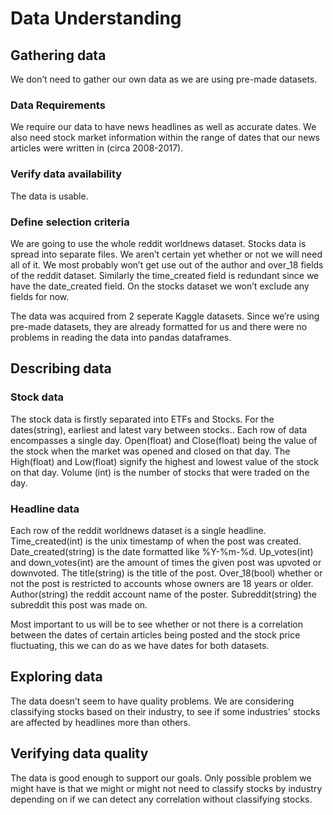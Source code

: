 # Data Understanding

## Gathering data

We don’t need to gather our own data as we are using pre-made datasets. 
### Data Requirements
We require our data to have news headlines as well as accurate dates. We also need stock market information within the range of dates that our news articles were written in (circa 2008-2017).
### Verify data availability
The data is usable. 
### Define selection criteria
We are going to use the whole reddit worldnews dataset. Stocks data is spread into separate files. We aren’t certain yet whether or not we will need all of it. We most probably won’t get use out of the author and over_18 fields of the reddit dataset. Similarly the time_created field is redundant since we have the date_created field.
On the stocks dataset we won’t exclude any fields for now.

The data was acquired from 2 seperate Kaggle datasets. Since we’re using pre-made datasets, they are already formatted for us and there were no problems in reading the data into pandas dataframes.
## Describing data
### Stock data
The stock data is firstly separated into ETFs and Stocks. For the dates(string), earliest and latest vary between stocks.. Each row of data encompasses a single day. Open(float) and Close(float) being the value of the stock when the market was opened and closed on that day. The High(float) and Low(float) signify the highest and lowest value of the stock on that day. Volume (int) is the number of stocks that were traded on the day.

### Headline data
Each row of the reddit worldnews dataset is a single headline. Time_created(int) is the unix timestamp of when the post was created. Date_created(string) is the date formatted like %Y-%m-%d. Up_votes(int) and down_votes(int) are the amount of times the given post was upvoted or downvoted. The title(string) is the title of the post. Over_18(bool) whether or not the post is restricted to accounts whose owners are 18 years or older. Author(string) the reddit account name of the poster. Subreddit(string) the subreddit this post was made on.

Most important to us will be to see whether or not there is a correlation between the dates of certain articles being posted and the stock price fluctuating, this we can do as we have dates for both datasets.
## Exploring data
The data doesn’t seem to have quality problems. We are considering classifying stocks based on their industry, to see if some industries' stocks are affected by headlines more than others.
## Verifying data quality
The data is good enough to support our goals. Only possible problem we might have is that we might or might not need to classify stocks by industry depending on if we can detect any correlation without classifying stocks. 
